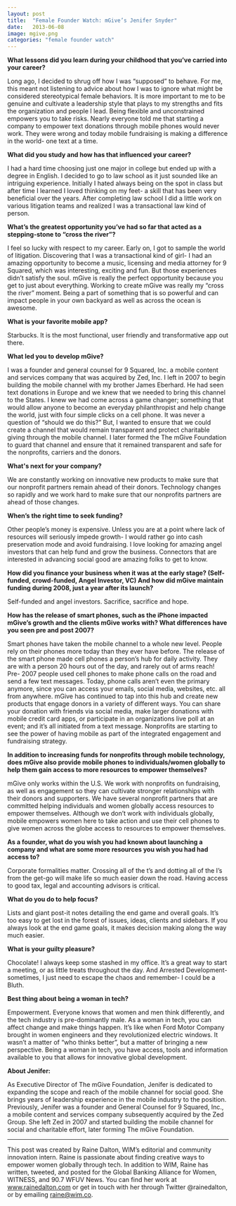 ```yaml
---
layout: post
title:  "Female Founder Watch: mGive’s Jenifer Snyder"
date:   2013-06-08
image: mgive.png
categories: "female founder watch"
---
```


**What lessons did you learn during your childhood that you’ve carried into your career?**

 

Long ago, I decided to shrug off how I was “supposed” to behave. For me, this meant not listening to advice about how I was to ignore what might be considered stereotypical female behaviors. It is more important to me to be genuine and cultivate a leadership style that plays to my strengths and fits the organization and people I lead. Being flexible and unconstrained empowers you to take risks. Nearly everyone told me that starting a company to empower text donations through mobile phones would never work. They were wrong and today mobile fundraising is making a difference in the world- one text at a time.

 

**What did you study and how has that influenced your career?**

 

I had a hard time choosing just one major in college but ended up with a degree in English.  I decided to go to law school as it just sounded like an intriguing experience.  Initially I hated always being on the spot in class but after time I learned I loved thinking on my feet- a skill that has been very beneficial over the years. After completing law school I did a little work on various litigation teams and realized I was a transactional law kind of person.

 

**What’s the greatest opportunity you’ve had so far that acted as a stepping-stone to “cross the river”?**

 

I feel so lucky with respect to my career.  Early on, I got to sample the world of litigation.  Discovering that I was a transactional kind of girl- I had an amazing opportunity to become a music, licensing and media attorney for 9 Squared, which was interesting, exciting and fun.  But those experiences didn’t satisfy the soul.  mGive is really the perfect opportunity because you get to just about everything.  Working to create mGive was really my “cross the river” moment. Being a part of something that is so powerful and can impact people in your own backyard as well as across the ocean is awesome.

 

**What is your favorite mobile app?**

 

Starbucks.  It is the most functional, user friendly and transformative app out there.

 

**What led you to develop mGive?**

 

I was a founder and general counsel for 9 Squared, Inc. a mobile content and services company that was acquired by Zed, Inc. I left in 2007 to begin building the mobile channel with my brother James Eberhard. He had seen text donations in Europe and we knew that we needed to bring this channel to the States. I knew we had come across a game changer; something that would allow anyone to become an everyday philanthropist and help change the world, just with four simple clicks on a cell phone. It was never a question of “should we do this?” But, I wanted to ensure that we could create a channel that would remain transparent and protect charitable giving through the mobile channel. I later formed the The mGive Foundation to guard that channel and ensure that it remained transparent and safe for the nonprofits, carriers and the donors.

 

**What's next for your company?**

 

We are constantly working on innovative new products to make sure that our nonprofit partners remain ahead of their donors. Technology changes so rapidly and we work hard to make sure that our nonprofits partners are ahead of those changes.

 

**When’s the right time to seek funding?**

 

Other people’s money is expensive.  Unless you are at a point where lack of resources will seriously impede growth- I would rather go into cash preservation mode and avoid fundraising.  I love looking for amazing angel investors that can help fund and grow the business.  Connectors that are interested in advancing social good are amazing folks to get to know.

 

**How did you finance your business when it was at the early stage? (Self-funded, crowd-funded, Angel Investor, VC) And how did mGive maintain funding during 2008, just a year after its launch?**

 

Self-funded and angel investors. Sacrifice, sacrifice and hope.

 

**How has the release of smart phones, such as the iPhone impacted mGive’s growth and the clients mGive works with? What differences have you seen pre and post 2007?**

 

Smart phones have taken the mobile channel to a whole new level. People rely on their phones more today than they ever have before. The release of the smart phone made cell phones a person’s hub for daily activity. They are with a person 20 hours out of the day, and rarely out of arms reach! Pre- 2007 people used cell phones to make phone calls on the road and send a few text messages. Today, phone calls aren’t even the primary anymore, since you can access your emails, social media, websites, etc. all from anywhere. mGive has continued to tap into this hub and create new products that engage donors in a variety of different ways. You can share your donation with friends via social media, make larger donations with mobile credit card apps, or participate in an organizations live poll at an event; and it’s all initiated from a text message. Nonprofits are starting to see the power of having mobile as part of the integrated engagement and fundraising strategy.

 

**In addition to increasing funds for nonprofits through mobile technology, does mGive also provide mobile phones to individuals/women globally to help them gain access to more resources to empower themselves?**

 

mGive only works within the U.S. We work with nonprofits on fundraising, as well as engagement so they can cultivate stronger relationships with their donors and supporters. We have several nonprofit partners that are committed helping individuals and women globally access resources to empower themselves. Although we don’t work with individuals globally, mobile empowers women here to take action and use their cell phones to give women across the globe access to resources to empower themselves.

 

**As a founder, what do you wish you had known about launching a company and what are some more resources you wish you had had access to?**

 

Corporate formalities matter. Crossing all of the t’s and dotting all of the I’s from the get-go will make life so much easier down the road.  Having access to good tax, legal and accounting advisors is critical.

 

**What do you do to help focus?**

 

Lists and giant post-it notes detailing the end game and overall goals.  It’s too easy to get lost in the forest of issues, ideas, clients and sidebars.  If you always look at the end game goals, it makes decision making along the way much easier.

 

**What is your guilty pleasure?**

 

Chocolate! I always keep some stashed in my office. It’s a great way to start a meeting, or as little treats throughout the day.  And Arrested Development- sometimes, I just need to escape the chaos and remember- I could be a Bluth.

 

**Best thing about being a woman in tech?**

 

Empowerment.  Everyone knows that women and men think differently, and the tech industry is pre-dominantly male. As a woman in tech, you can affect change and make things happen.  It’s like when Ford Motor Company brought in women engineers and they revolutionized electric windows. It wasn’t a matter of “who thinks better”, but a matter of bringing a new perspective. Being a woman in tech, you have access, tools and information available to you that allows for innovative global development.

 

**About Jenifer:**

 

As Executive Director of The mGive Foundation, Jenifer is dedicated to expanding the scope and reach of the mobile channel for social good. She brings years of leadership experience in the mobile industry to the position. Previously, Jenifer was a founder and General Counsel for 9 Squared, Inc., a mobile content and services company subsequently acquired by the Zed Group. She left Zed in 2007 and started building the mobile channel for social and charitable effort, later forming The mGive Foundation.

 ______________________________________________________   

This post was created by Raine Dalton, WIM’s editorial and community innovation intern. Raine is passionate about finding creative ways to empower women globally through tech. In addition to WIM, Raine has written, tweeted, and posted for the Global Banking Alliance for Women, WITNESS, and 90.7 WFUV News. You can find her work at www.rainedalton.com or get in touch with her through Twitter @rainedalton, or by emailing raine@wim.co. 

